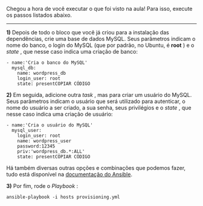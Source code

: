 Chegou a hora de você executar o que foi visto na aula! Para isso, execute os passos listados abaixo.

---

**1)** Depois de todo o bloco que você já criou para a instalação das dependências, crie uma base de dados MySQL. Seus parâmetros indicam o nome do banco, o login do MySQL (que por padrão, no Ubuntu, é  **root** ) e o  *state* , que nesse caso indica uma criação de banco:

```
- name:'Cria o banco do MySQL'
  mysql_db:
    name: wordpress_db
    login_user: root
    state: presentCOPIAR CÓDIGO
```

**2)** Em seguida, adicione outra  *task* , mas para criar um usuário do MySQL. Seus parâmetros indicam o usuário que será utilizado para autenticar, o nome do usuário a ser criado, a sua senha, seus privilégios e o  *state* , que nesse caso indica uma criação de usuário:

```
- name:'Cria o usuário do MySQL'
  mysql_user:
    login_user: root
    name: wordpress_user
    password:12345
    priv:'wordpress_db.*:ALL'
    state: presentCOPIAR CÓDIGO
```

Há também diversas outras opções e combinações que podemos fazer, tudo está disponível na [documentação do Ansible](http://docs.ansible.com/ansible/latest/index.html).

**3)** Por fim, rode o  *Playbook* :

```
ansible-playbook -i hosts provisioning.yml
```
